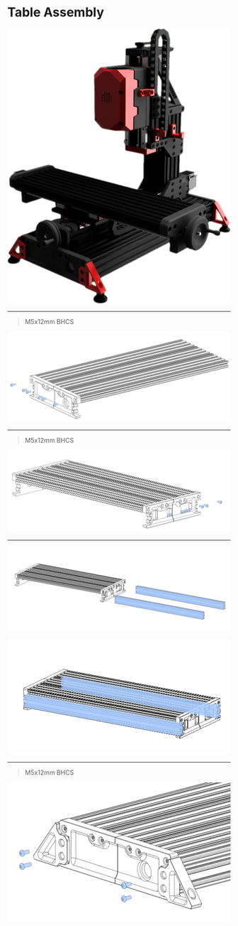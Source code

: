 # Table Assembly

![](../img/table_assembly/table_assembly.png)

---

> M5x12mm BHCS

![](../img/table_assembly/y_axis_step_87.png)

---

> M5x12mm BHCS

![](../img/table_assembly/y_axis_step_88.png)

---

![](../img/table_assembly/y_axis_step_89.png)

![](../img/table_assembly/y_axis_step_90.png)

---

> M5x12mm BHCS

![](../img/table_assembly/y_axis_step_91.png)
